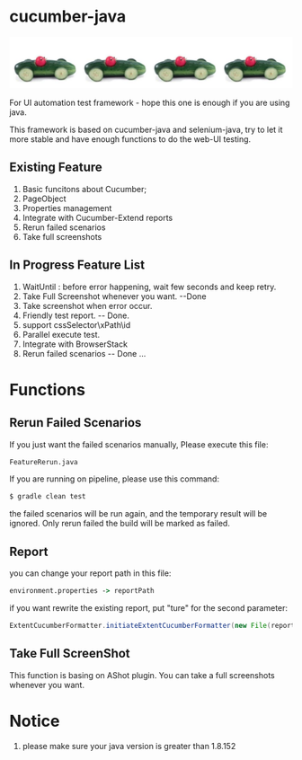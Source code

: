 # cucumber-java
![](cucumber.png?raw=true)

For UI automation test framework - hope this one is enough if you are using java.

This framework is based on cucumber-java and selenium-java, try to let it more stable and have enough functions to do the web-UI testing.

## Existing Feature
1. Basic funcitons about Cucumber;
2. PageObject
3. Properties management
4. Integrate with Cucumber-Extend reports
5. Rerun failed scenarios
6. Take full screenshots

## In Progress Feature List
1. WaitUntil : before error happening, wait few seconds and keep retry.
2. Take Full Screenshot whenever you want. --Done
3. Take screenshot when error occur.
4. Friendly test report.   -- Done.
5. support cssSelector\xPath\id
6. Parallel execute test.
7. Integrate with BrowserStack
8. Rerun failed scenarios  -- Done
...

# Functions
## Rerun Failed Scenarios
If you just want the failed scenarios manually, Please execute this file: 
```cmd
FeatureRerun.java
```

If you are running on pipeline, please use this command:
```cmd
$ gradle clean test
```
the failed scenarios will be run again, and the temporary result will be ignored. Only rerun failed the build will be marked as failed.

## Report
you can change your report path in this file:
```cmd
environment.properties -> reportPath
```

if you want rewrite the existing report, put "ture" for the second parameter:
```java
ExtentCucumberFormatter.initiateExtentCucumberFormatter(new File(reportPath),true);
```

## Take Full ScreenShot
This function is basing on AShot plugin. You can take a full screenshots whenever you want.


# Notice
1. please make sure your java version is greater than 1.8.152


